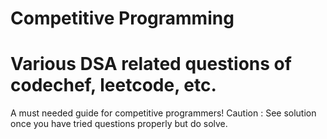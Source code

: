 # Competitive Programming
# Various DSA related questions of codechef, leetcode, etc.
A must needed guide for competitive programmers! Caution : See solution once you have tried questions properly but do solve.

